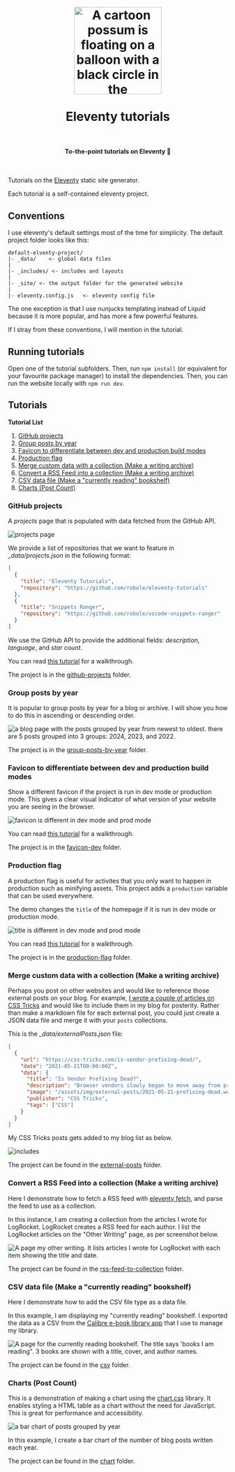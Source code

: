 <h1 align="center">
  <br>
    <img align="center" alt="A cartoon possum is floating on a balloon with a black circle in the background and the text 'tutorials' above it" src=".img/logo.png" width="200">
  <br>
	<br>
  Eleventy tutorials
  <br>
  <br>
</h1>
<h4 align="center">To-the-point tutorials on Eleventy 🎯</h4>
<br>

Tutorials on the [Eleventy](https://www.11ty.dev/) static site generator.

Each tutorial is a self-contained eleventy project.

## Conventions

I use eleventy's default settings most of the time for simplicity. The default project folder looks like this:

```
default-elventy-project/
|- _data/    <- global data files
|
|- _includes/ <- includes and layouts
|
|- _site/ <- the output folder for the generated website
|
|- eleventy.config.js   <- eleventy config file
```

The one exception is that I use nunjucks templating instead of Liquid because it is more popular, and has more a few powerful features.

If I stray from these conventions, I will mention in the tutorial.

## Running tutorials

Open one of the tutorial subfolders. Then, run `npm install` (or equivalent for your favourite package manager) to install the dependencies. Then, you can run the website locally with `npm run dev`.

## Tutorials

<!-- TOC -->
**Tutorial List**
1. [GitHub projects](#github-projects)
1. [Group posts by year](#group-posts-by-year)
1. [Favicon to differentiate between dev and production build modes](#favicon-to-differentiate-between-dev-and-production-build-modes)
1. [Production flag](#production-flag)
1. [Merge custom data with a collection (Make a writing archive)](#merge-custom-data-with-a-collection-make-a-writing-archive)
1. [Convert a RSS Feed into a collection (Make a writing archive)](#convert-a-rss-feed-into-a-collection-make-a-writing-archive)
1. [CSV data file (Make a "currently reading" bookshelf)](#csv-data-file-make-a-currently-reading-bookshelf)
1. [Charts (Post Count)](#charts-post-count)
<!-- /TOC -->

### GitHub projects

A *projects* page that is populated with data fetched from the GitHub API.

![projects page](/.img/github-projects-screenshot.png)

We provide a list of repositories that we want to feature in *_data/projects.json* in the following format:

```json
[
  {
    "title": "Eleventy Tutorials",
    "repository": "https://github.com/robole/eleventy-tutorials"
  },
  {
    "title": "Snippets Ranger",
    "repository": "https://github.com/robole/vscode-snippets-ranger"
  }
]
```

We use the GitHub API to provide the additional fields: *description*, *language*, and *star count*.

You can read [this tutorial](https://www.roboleary.net/webdev/2024/02/07/eleventy-fetch.html) for a walkthrough.

The project is in the [github-projects](/github-projects/) folder.

### Group posts by year

It is popular to group posts by year for a blog or archive. I will show you how to do this in ascending or descending order.

![a blog page with the posts grouped by year from newest to oldest. there are 5 posts grouped into 3 groups: 2024, 2023, and 2022.](.img/group-posts-by-year.png)

The project is in the [group-posts-by-year](/group-posts-by-year/) folder.

### Favicon to differentiate between dev and production build modes

Show a different favicon if the project is run in dev mode or production mode. This gives a clear visual indicator of what version of your website you are seeing in the browser.

![favicon is different in dev mode and prod mode](.img/favicon-dev-prod.png)

You can read [this tutorial](https://www.roboleary.net/2024/02/15/eleventy-favicon-modes.html) for a walkthrough.

The project is in the [favicon-dev](/favicon-dev/) folder.

### Production flag

A production flag is useful for activites that you only want to happen in production such as minifying assets. This project adds a `production` variable that can be used everywhere.

The demo changes the `title` of the homepage if it is run in dev mode or production mode.

![title is different in dev mode and prod mode](.img/production-flag-title-modes.png)

You can read [this tutorial](https://www.roboleary.net/webdev/2024/01/24/eleventy-production-flag.html) for a walkthrough.

The project is in the [production-flag](/production-flag/) folder.

### Merge custom data with a collection (Make a writing archive)

Perhaps you post on other websites and would like to reference those external posts on your blog. For example, [I wrote a couple of articles on CSS Tricks](https://css-tricks.com/author/robjoeol/) and would like to include them in my blog for posterity. Rather than make a markdown file for each external post, you could just create a JSON data file and merge it with your `posts` collections.

This is the *_data/externalPosts.json* file:

```json
[
  {
    "url": "https://css-tricks.com/is-vendor-prefixing-dead/",
    "date": "2021-05-21T00:00:00Z",
    "data": {
      "title": "Is Vendor Prefixing Dead?",
      "description": "Browser vendors slowly began to move away from prefixing in 2012. It appeared that the problems created by vendor prefixes would fade away in time. The question is: has that time come yet?",
      "image": "/assets/img/external-posts/2021-05-21-prefixing-dead.webp",
      "publisher": "CSS Tricks",
      "tags": ["CSS"]
    }
  }
]
```

My CSS Tricks posts gets added to my blog list as below.

![includes ](.img/external-posts-blog.png)

The project can be found in the [external-posts](/external-posts/) folder.

### Convert a RSS Feed into a collection (Make a writing archive)

Here I demonstrate how to fetch a RSS feed with [eleventy fetch](https://www.11ty.dev/docs/plugins/fetch/), and parse the feed to use as a collection.

In this instance, I am creating a collection from the articles I wrote for LogRocket. LogRocket creates a RSS feed for each author. I list the LogRocket articles on the "Other Writing" page, as per screenshot below.

![A page my other writing. It lists articles I wrote for LogRocket with each item showing the title and date.](.img/rss-feed-to-collection.png)

The project can be found in the [rss-feed-to-collection](/rss-feed-to-collection/) folder.

### CSV data file (Make a "currently reading" bookshelf)

Here I demonstrate how to add the CSV file type as a data file.

In this example, I am displaying my "currently reading" bookshelf. I exported the data as a CSV from the [Calibre e-book library app](https://calibre-ebook.com/) that I use to manage my library.

![A page for the currently reading bookshelf. The title says 'books I am reading". 3 books are shown with a title, cover, and author names. ](.img/csv.png)

The project can be found in the [csv](/csv) folder.

### Charts (Post Count)

This is a demonstration of making a chart using the [chart.css](https://chartscss.org/) library. It enables styling a HTML table as a chart without the need for JavaScript. This is great for performance and accessibility.

![ a bar chart of posts grouped by year](./.img/graph.png)

In this example, I create a bar chart of the number of blog posts written each year.

The project can be found in the [chart](/chart/) folder.
